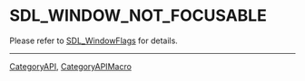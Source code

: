 # SDL_WINDOW_NOT_FOCUSABLE

Please refer to [SDL_WindowFlags](SDL_WindowFlags) for details.

----
[CategoryAPI](CategoryAPI), [CategoryAPIMacro](CategoryAPIMacro)

